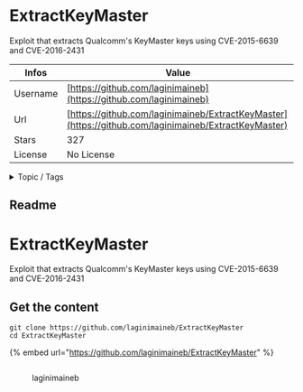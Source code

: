# ExtractKeyMaster

Exploit that extracts Qualcomm's KeyMaster keys using CVE-2015-6639 and CVE-2016-2431

| Infos    | Value                                                              |
| -------- | -------------------------------------------------------------------|
| Username | [https://github.com/laginimaineb](https://github.com/laginimaineb) |
| Url      | [https://github.com/laginimaineb/ExtractKeyMaster](https://github.com/laginimaineb/ExtractKeyMaster)                                               |
| Stars    | 327                                                          |
| License  | No License                                                        |

<details>

<summary>Topic / Tags</summary>



</details>

## Readme

# ExtractKeyMaster
Exploit that extracts Qualcomm's KeyMaster keys using CVE-2015-6639 and CVE-2016-2431



## Get the content

```
git clone https://github.com/laginimaineb/ExtractKeyMaster
cd ExtractKeyMaster
```

{% embed url="https://github.com/laginimaineb/ExtractKeyMaster" %}

<figure><img src="https://avatars.githubusercontent.com/u/11378334?v=4" alt=""><figcaption><p>laginimaineb</p></figcaption></figure>
